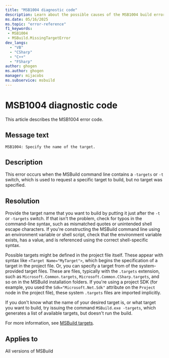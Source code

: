 ```yaml
---
title: "MSB1004 diagnostic code"
description: Learn about the possible causes of the MSB1004 build error, and get troubleshooting tips.
ms.date: 05/16/2025
ms.topic: "error-reference"
f1_keywords:
 - MSB1004
 - MSBuild.MissingTargetError
dev_langs:
  - "VB"
  - "CSharp"
  - "C++"
  - "FSharp"
author: ghogen
ms.author: ghogen
manager: mijacobs
ms.subservice: msbuild
---
```


# MSB1004 diagnostic code

<!-- :::ErrorDefinitionDescription::: -->
<!-- :::editable-content name="introDescription"::: -->
This article describes the MSB1004 error code.
<!-- :::editable-content-end::: -->

## Message text

<!-- :::editable-content name="messageText"::: -->
`MSB1004: Specify the name of the target.`
<!-- :::editable-content-end::: -->
<!-- MSB1004: Specify the name of the target. -->

<!-- :::editable-content name="postOutputDescription"::: -->
<!--
{StrBegin="MSBUILD : error MSB1004: "}UE: This happens if the user does something like "msbuild.exe -target". The user must pass in an actual target name
      following the switch, as in "msbuild.exe -target:blah".
      LOCALIZATION: The prefix "MSBUILD : error MSBxxxx:" should not be localized.
-->
## Description

This error occurs when the MSBuild command line contains a `-targets` or `-t` switch, which is used to request a specific target to build, but no target was specified.

## Resolution

Provide the target name that you want to build by putting it just after the `-t` or `-targets` switch. If that isn't the problem, check for typos in the command-line syntax, such as mismatched quotes or unintended shell escape characters. If you're constructing the MSBuild command line using an environment variable or shell script, check that the environment variable exists, has a value, and is referenced using the correct shell-specific syntax.

Possible targets might be defined in the project file itself. These appear with syntax like `<Target Name="MyTarget">`, which begins the specification of a target in the project file. Or, you can specify a target from of the system-provided target files. These are files, typically with the `.targets` extension, such as `Microsoft.Common.targets`, `Microsoft.Common.CSharp.targets`, and so on in the MSBuild installation folders. If you're using a project SDK (for example, you used the `Sdk="Microsoft.Net.Sdk"` attribute on the `Project` node in the project file), these system `.targets` files are imported implicitly.

If you don't know what the name of your desired target is, or what target you want to build, try issuing the command `MSBuild.exe -targets`, which generates a list of available targets, but doesn't run the build.

For more information, see [MSBuild targets](../msbuild-targets.md).

<!-- :::editable-content-end::: -->
<!-- :::ErrorDefinitionDescription-end::: -->

## Applies to

All versions of MSBuild

